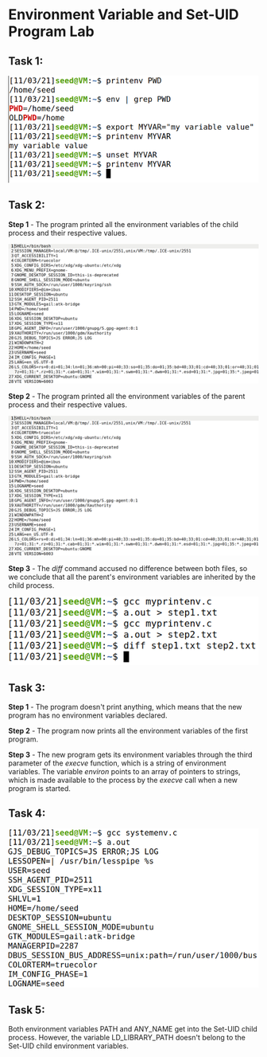 # Environment Variable and Set-UID Program Lab

## Task 1:

![Task 1 screenshot](images/Lab1Task1.png)

## Task 2:

**Step 1** - The program printed all the environment variables of the child process and their respective values.

![Task 2 Step 1 screenshot](images/Lab1Task2Step1.png)

**Step 2** - The program printed all the environment variables of the parent process and their respective values.

![Task 2 Step 2 screenshot](images/Lab1Task2Step2.png)

**Step 3** - The *diff* command accused no difference between both files, so we conclude that all the parent's environment variables are inherited by the child process.

![Task 2 Step 3 screenshot](images/Lab1Task2Step3.png)

## Task 3:

**Step 1** - The program doesn't print anything, which means that the new program has no environment variables declared.

**Step 2** - The program now prints all the environment variables of the first program.

**Step 3** -  The new program gets its environment variables through the third parameter of the *execve* function, which is a string of environment variables. The variable *environ* points to an array of pointers to strings, which is made available to the process by the *execve* call when a new program is started.

## Task 4:

![Task 4 screenshot](images/Lab1Task4.png)

## Task 5:

Both environment variables PATH and ANY_NAME get into the Set-UID child process. However, the variable LD_LIBRARY_PATH doesn't belong to the Set-UID child environment variables.